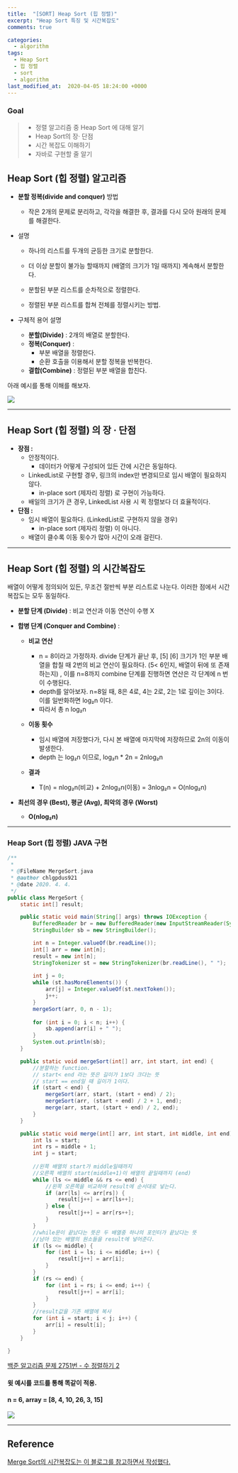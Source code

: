 ```yaml
---
title:  "[SORT] Heap Sort (힙 정렬)"
excerpt: "Heap Sort 특징 및 시간복잡도"
comments: true

categories:
  - algorithm
tags: 
  - Heap Sort
  - 힙 정렬
  - sort
  - algorithm
last_modified_at:  2020-04-05 18:24:00 +0000
---
```


### Goal

> - 정렬 알고리즘 중  Heap Sort 에 대해 알기
> - Heap Sort의 장· 단점 
> - 시간 복잡도 이해하기 
> - 자바로 구현할 줄 알기



## Heap Sort (힙 정렬) 알고리즘

- **분할 정복(divide and conquer)** 방법

  - 작은 2개의 문제로 분리하고, 각각을 해결한 후, 결과를 다시 모아 원래의 문제를 해결한다.

- 설명

  - 하나의 리스트를 두개의 균등한 크기로 분할한다.

  - 더 이상 분할이 불가능 할때까지 (배열의 크기가 1일 때까지) 계속해서 분할한다.
  
  - 분할된 부분 리스트를 순차적으로 정렬한다.
  
  - 정렬된 부분 리스트를 합쳐 전체를 정렬시키는 방법.
  
    
  
- 구체적 용어 설명

  - **분할(Divide)** : 2개의 배열로 분할한다.
  - **정복(Conquer)** : 
    - 부분 배열을 정렬한다.
    - 순환 호출을 이용해서 분할 정복을 반복한다.
  - **결합(Combine)** : 정렬된 부분 배열을 합친다.

  

아래 예시를 통해 이해를 해보자.  

![](https://chlgpdus921.github.io/assets/images/mergesort/그림1.png)





---

## Heap Sort (힙 정렬) 의 장 · 단점

- **장점 :**
  - 안정적이다.
    - 데이터가 어떻게 구성되어 있든 간에 시간은 동일하다. 
  - LinkedList로 구현할 경우, 링크의 index만 변경되므로 임시 배열이 필요하지 않다. 
    - in-place sort (제자리 정렬) 로 구현이 가능하다.
  - 배일의 크기가 큰 경우, LinkedList 사용 시 퀵 정렬보다 더 효율적이다. 
- **단점 :**
  - 임시 배열이 필요하다. (LinkedList로 구현하지 않을 경우)
    - in-place sort (제자리 정렬) 이 아니다. 
  - 배열이 클수록 이동 횟수가 많아 시간이 오래 걸린다. 

---

## Heap Sort (힙 정렬) 의 시간복잡도

배열이 어떻게 정의되어 있든, 무조건 절반씩 부분 리스트로 나눈다. 이러한 점에서 시간 복잡도는 모두 동일하다.

- **분할 단계 (Divide)** : 비교 연산과 이동 연산이 수행 X

- **합병 단계 (Conquer and Combine)** :  

  - **비교 연산**

    - n = 8이라고 가정하자.  divide 단계가 끝난 후, [5]  [6] 크기가 1인 부분 배열을 합칠 때 2번의 비교 연산이 필요하다. (5< 6인지, 배열이 뒤에 또 존재하는지) ,  이를 n=8까지 combine 단계를 진행하면 연산은 각 단계에 n 번이 수행된다.
    - depth를 알아보자.  n=8일 때, 8은 4로, 4는 2로, 2는 1로 깊이는 3이다.  이를 일반화하면 log₂n 이다. 
    - 따라서 총 n log₂n

  - **이동 횟수**

    - 임시 배열에 저장했다가, 다시 본 배열에 마지막에 저장하므로 2n의 이동이 발생한다.
    - depth 는  log₂n 이므로,    log₂n * 2n = 2nlog₂n 

  - **결과**

    - T(n) = nlog₂n(비교) + 2nlog₂n(이동) = 3nlog₂n = O(nlog₂n)

      

- **최선의 경우 (Best),  평균 (Avg),  최악의 경우 (Worst)**

  - **O(nlog₂n)**

  

---

### Heap Sort (힙 정렬)  JAVA 구현

```java
/**
 * 
 * @FileName MergeSort.java
 * @author chlgpdus921
 * @date 2020. 4. 4.
 */
public class MergeSort {
	static int[] result;

	public static void main(String[] args) throws IOException {
		BufferedReader br = new BufferedReader(new InputStreamReader(System.in));
		StringBuilder sb = new StringBuilder();

		int n = Integer.valueOf(br.readLine());
		int[] arr = new int[n];
		result = new int[n];
		StringTokenizer st = new StringTokenizer(br.readLine(), " ");
	
		int j = 0;
		while (st.hasMoreElements()) {
			arr[j] = Integer.valueOf(st.nextToken());
			j++;
		}
		mergeSort(arr, 0, n - 1);
		
		for (int i = 0; i < n; i++) {
			sb.append(arr[i] + " ");
		}
		System.out.println(sb);
	}

	public static void mergeSort(int[] arr, int start, int end) {
		//분할하는 function. 
		// start< end 라는 뜻은 길이가 1보다 크다는 뜻
		// start == end일 때 길이가 1이다.
		if (start < end) {
			mergeSort(arr, start, (start + end) / 2);
			mergeSort(arr, (start + end) / 2 + 1, end);
			merge(arr, start, (start + end) / 2, end);
		}
	}

	public static void merge(int[] arr, int start, int middle, int end) {
		int ls = start;
		int rs = middle + 1;
		int j = start;
		
		//왼쪽 배열의 start가 middle일때까지
		//오른쪽 배열의 start(middle+1)이 배열의 끝일때까지 (end)
		while (ls <= middle && rs <= end) {
			//왼쪽 오른쪽을 비교하여 result에 순서대로 넣는다. 
			if (arr[ls] <= arr[rs]) {
				result[j++] = arr[ls++];
			} else {
				result[j++] = arr[rs++];
			}
		}
		//while문이 끝났다는 뜻은 두 배열중 하나의 포인터가 끝났다는 뜻
		//남아 있는 배열의 원소들을 result에 넣어준다. 
		if (ls <= middle) {
			for (int i = ls; i <= middle; i++) {
				result[j++] = arr[i];
			}
		}
		if (rs <= end) {
			for (int i = rs; i <= end; i++) {
				result[j++] = arr[i];
			}
		}
		//result값을 기존 배열에 복사
		for (int i = start; i < j; i++) {
			arr[i] = result[i];
		}
	}

}
```

[백준 알고리즘 문제 2751번 - 수 정렬하기 2](https://www.acmicpc.net/problem/2751)

#### 윗 예시를 코드를 통해 똑같이 적용.

#### n = 6,  array = [8, 4, 10, 26, 3, 15]

![](https://chlgpdus921.github.io/assets/images/mergesort/result.PNG)



---

## Reference

[Merge Sort의 시간복잡도는 이 블로그를 참고하면서 작성했다.](https://gmlwjd9405.github.io/2018/05/08/algorithm-merge-sort.html)

